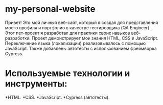 # my-personal-website
Привет! Это мой личный веб-сайт, который я создал для представления моего профиля и портфолио в качестве тестировщика (QA Engineer).
Этот пет-проект я разработал для практики своих навыков веб-разработки. Проект демонстрирует мои знания HTML, CSS и JavaScript.
Переключение языка (локализации) реализовывалось с помощью JavaScript.
Также добавлены автотесты с использованием фреймворка Cypress.

# Используемые технологии и инструменты:
  *HTML.
  *CSS.
  *JavaScript.
  *Cypress (автотесты).

